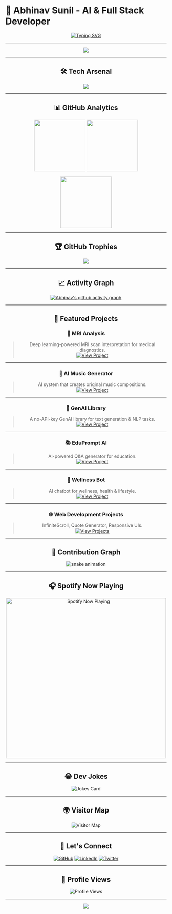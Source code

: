 # 🚀 Abhinav Sunil - AI & Full Stack Developer  

<div align="center">

<!-- Typing SVG Animation -->
[![Typing SVG](https://readme-typing-svg.herokuapp.com?font=Fira+Code&size=28&duration=3000&pause=800&color=58A6FF&center=true&vCenter=true&width=900&lines=👋+Hello!+I'm+Abhinav+Sunil;🚀+AI+%26+Full-Stack+Developer;✨+Open+Source+Contributor;🌟+Building+Future+With+AI+%26+ML;🔥+Let's+Build+Something+Amazing)](https://git.io/typing-svg)

---

<!-- Animated Wave Banner -->
<img src="https://capsule-render.vercel.app/api?type=waving&color=58a6ff&height=120&section=header&text=Welcome+to+My+Profile!&fontSize=40&fontColor=ffffff&animation=fadeIn&fontAlignY=35"/>

---

## 🛠️ Tech Arsenal  

<p align="center">
  <img src="https://skillicons.dev/icons?i=python,js,react,nodejs,tensorflow,opencv,sklearn,java,html,css,git,github,mysql,docker,linux&theme=dark" />
</p>

---

## 📊 GitHub Analytics  

<p align="center">
  <img src="https://github-readme-stats.vercel.app/api?username=iamAbhinav01&show_icons=true&theme=tokyonight&hide_border=true&bg_color=0d1117&title_color=58a6ff&text_color=8b949e&icon_color=58a6ff" height="160"/>
  <img src="https://github-readme-streak-stats.herokuapp.com/?user=iamAbhinav01&theme=tokyonight&hide_border=true&background=0d1117&stroke=58a6ff&ring=58a6ff&fire=ff6b6b&currStreakNum=8b949e&sideNums=8b949e&currStreakLabel=58a6ff&sideLabels=8b949e&dates=8b949e" height="160"/>
</p>

<p align="center">
  <img src="https://github-readme-stats.vercel.app/api/top-langs/?username=iamAbhinav01&layout=compact&theme=tokyonight&hide_border=true&bg_color=0d1117&title_color=58a6ff&text_color=8b949e" height="160"/>
</p>

---

## 🏆 GitHub Trophies  

<p align="center">
  <img src="https://github-profile-trophy.vercel.app/?username=iamAbhinav01&theme=tokyonight&no-frame=true&margin-w=15&margin-h=15&row=1&column=7"/>
</p>

---

## 📈 Activity Graph  

[![Abhinav's github activity graph](https://github-readme-activity-graph.vercel.app/graph?username=iamAbhinav01&theme=tokyo-night&bg_color=0d1117&color=58a6ff&line=ff6b6b&point=ffffff&hide_border=true)](https://github.com/iamAbhinav01)

---

## 🌟 Featured Projects  

### 🧠 MRI Analysis  
> Deep learning-powered MRI scan interpretation for medical diagnostics.  
[![View Project](https://img.shields.io/badge/View_Project-667eea?style=for-the-badge&logo=github&logoColor=white)](https://github.com/IamAbhinav01/MRI_ANALYSIS)

---

### 🎵 AI Music Generator  
> AI system that creates original music compositions.  
[![View Project](https://img.shields.io/badge/View_Project-f093fb?style=for-the-badge&logo=github&logoColor=white)](https://github.com/IamAbhinav01/AI-MUSIC-GENERATOR)

---

### 🤖 GenAI Library  
> A no-API-key GenAI library for text generation & NLP tasks.  
[![View Project](https://img.shields.io/badge/View_Project-4facfe?style=for-the-badge&logo=github&logoColor=white)](https://github.com/IamAbhinav01/GenAI)

---

### 📚 EduPrompt AI  
> AI-powered Q&A generator for education.  
[![View Project](https://img.shields.io/badge/View_Project-fa709a?style=for-the-badge&logo=github&logoColor=white)](https://github.com/IamAbhinav01/EduPrompt-AI)

---

### 🏥 Wellness Bot  
> AI chatbot for wellness, health & lifestyle.  
[![View Project](https://img.shields.io/badge/View_Project-a8edea?style=for-the-badge&logo=github&logoColor=white)](https://github.com/IamAbhinav01/WellnessBot)

---

### 🌐 Web Development Projects  
> InfiniteScroll, Quote Generator, Responsive UIs.  
[![View Projects](https://img.shields.io/badge/View_Projects-ffecd2?style=for-the-badge&logo=github&logoColor=black)](https://github.com/IamAbhinav01/InfiniteScroll)

---

## 🐍 Contribution Graph  

<p align="center">
  <img src="https://github.com/iamAbhinav01/iamAbhinav01/blob/output/github-contribution-grid-snake.svg" alt="snake animation"/>
</p>

---

## 🎧 Spotify Now Playing  

<p align="center">
  <a href="https://open.spotify.com/user/YOUR_SPOTIFY_ID">
    <img src="https://novatorem-spotify-readme.vercel.app/api/spotify" alt="Spotify Now Playing" width="500"/>
  </a>
</p>

---

## 😂 Dev Jokes  

![Jokes Card](https://readme-jokes.vercel.app/api?theme=tokyonight)

---

## 🌍 Visitor Map  

![Visitor Map](https://visitcount.itsvg.in/api?id=iamAbhinav01&icon=5&color=6)

---

## 🤝 Let's Connect  

[![GitHub](https://img.shields.io/badge/GitHub-100000?style=for-the-badge&logo=github&logoColor=white)](https://github.com/iamAbhinav01)
[![LinkedIn](https://img.shields.io/badge/LinkedIn-0077B5?style=for-the-badge&logo=linkedin&logoColor=white)](https://www.linkedin.com/in/abhinav-sunil-870184279/)
[![Twitter](https://img.shields.io/badge/Twitter-1DA1F2?style=for-the-badge&logo=twitter&logoColor=white)](https://twitter.com/iamAbhinav01)

---

## 👀 Profile Views  

![Profile Views](https://komarev.com/ghpvc/?username=iamAbhinav01&style=flat-square&color=blue)

---

<!-- Animated Footer -->
<img src="https://capsule-render.vercel.app/api?type=waving&color=58a6ff&height=100&section=footer"/>

</div>
